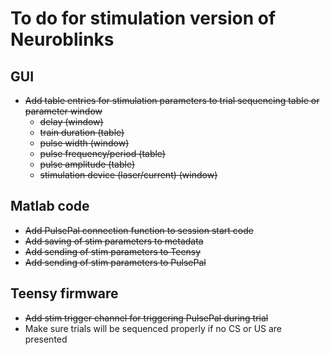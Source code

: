 # To do for stimulation version of Neuroblinks

## GUI

* ~~Add table entries for stimulation parameters to trial sequencing table or parameter window~~
    * ~~delay (window)~~
    * ~~train duration (table)~~
    * ~~pulse width (window)~~
    * ~~pulse frequency/period (table)~~
    * ~~pulse amplitude (table)~~
    * ~~stimulation device (laser/current) (window)~~

## Matlab code

* ~~Add PulsePal connection function to session start code~~
* ~~Add saving of stim parameters to metadata~~
* ~~Add sending of stim parameters to Teensy~~
* ~~Add sending of stim parameters to PulsePal~~

## Teensy firmware

* ~~Add stim trigger channel for triggering PulsePal during trial~~
* Make sure trials will be sequenced properly if no CS or US are presented
